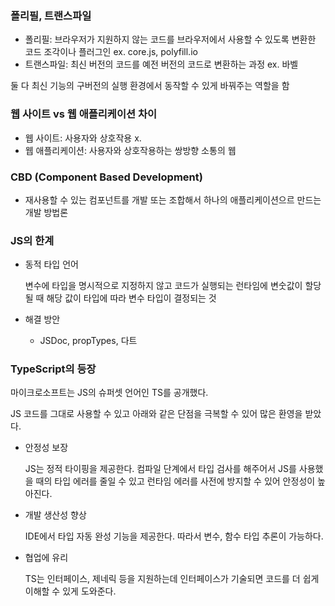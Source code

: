 ### 폴리필, 트랜스파일

- 폴리필: 브라우저가 지원하지 않는 코드를 브라우저에서 사용할 수 있도록 변환한 코드 조각이나 플러그인 ex. core.js, polyfill.io
- 트랜스파일: 최신 버전의 코드를 예전 버전의 코드로 변환하는 과정 ex. 바벨

둘 다 최신 기능의 구버전의 실행 환경에서 동작할 수 있게 바꿔주는 역할을 함

### 웹 사이트 vs 웹 애플리케이션 차이

- 웹 사이트: 사용자와 상호작용 x.
- 웹 애플리케이션: 사용자와 상호작용하는 쌍방향 소통의 웹

### CBD (Component Based Development)

- 재사용할 수 있는 컴포넌트를 개발 또는 조합해서 하나의 애플리케이션으르 만드는 개발 방법론

### JS의 한계

- 동적 타입 언어
    
    변수에 타입을 명시적으로 지정하지 않고 코드가 실행되는 런타임에 변숫값이 할당될 때 해당 값이 타입에 따라 변수 타입이 결정되는 것
    
- 해결 방안
    - JSDoc, propTypes, 다트

### TypeScript의 등장

마이크로소프트는 JS의 슈퍼셋 언어인 TS를 공개했다.

JS 코드를 그대로 사용할 수 있고 아래와 같은 단점을 극복할 수 있어 많은 환영을 받았다.

- 안정성 보장
    
    JS는 정적 타이핑을 제공한다. 컴파일 단계에서 타입 검사를 해주어서 JS를 사용했을 때의 타입 에러를 줄일 수 있고 런타임 에러를 사전에 방지할 수 있어 안정성이 높아진다.
    
- 개발 생산성 향상
    
    IDE에서 타입 자동 완성 기능을 제공한다. 따라서 변수, 함수 타입 추론이 가능하다.
    
- 협업에 유리
    
    TS는 인터페이스, 제네릭 등을 지원하는데 인터페이스가 기술되면 코드를 더 쉽게 이해할 수 있게 도와준다.

